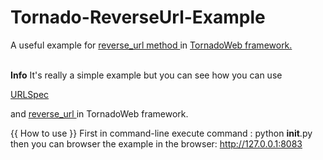 Tornado-ReverseUrl-Example
==========================

A useful example for 
<a href='http://www.tornadoweb.org/en/stable/web.html#tornado.web.RequestHandler.reverse_url' target='_blank'>
reverse_url method
</a>
in 
<a href='http://www.tornadoweb.org' target='_blank'>
TornadoWeb framework.
</a>
<br />
<br />

<strong>Info</strong>
It's really a simple example but you can see how you can use 

<a href='http://www.tornadoweb.org/en/stable/web.html#tornado.web.URLSpec' target='_blank'>
URLSpec
</a>

and 
<a href='http://www.tornadoweb.org/en/stable/web.html#tornado.web.RequestHandler.reverse_url' target='_blank'>
reverse_url 
</a>
in TornadoWeb framework.



{{ How to use }}
First in command-line execute command : python __init__.py <br />
then you can browser the example in the browser: http://127.0.0.1:8083




